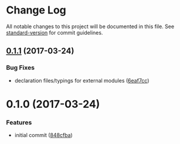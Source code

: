 # Change Log

All notable changes to this project will be documented in this file. See [standard-version](https://github.com/conventional-changelog/standard-version) for commit guidelines.

<a name="0.1.1"></a>
## [0.1.1](https://github.com/clebert/cybernaut/compare/v0.1.0...v0.1.1) (2017-03-24)


### Bug Fixes

* declaration files/typings for external modules ([6eaf7cc](https://github.com/clebert/cybernaut/commit/6eaf7cc))



<a name="0.1.0"></a>
# 0.1.0 (2017-03-24)


### Features

* initial commit ([848cfba](https://github.com/clebert/cybernaut/commit/848cfba))
